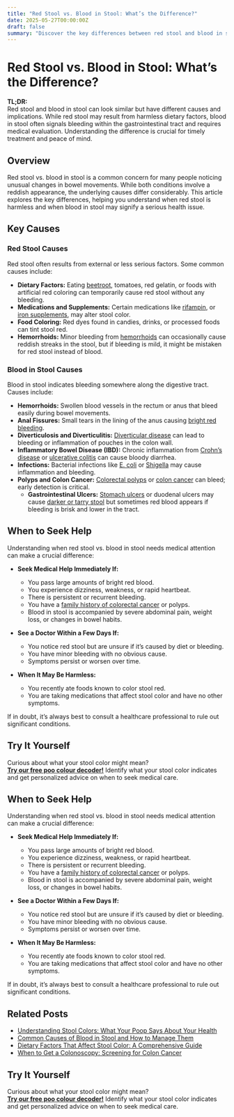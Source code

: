 ```yaml
---
title: "Red Stool vs. Blood in Stool: What’s the Difference?"
date: 2025-05-27T00:00:00Z
draft: false
summary: "Discover the key differences between red stool and blood in stool, symptoms, causes, and when to seek medical attention."
---
```


# Red Stool vs. Blood in Stool: What’s the Difference?

**TL;DR:**  
Red stool and blood in stool can look similar but have different causes and implications. While red stool may result from harmless dietary factors, blood in stool often signals bleeding within the gastrointestinal tract and requires medical evaluation. Understanding the difference is crucial for timely treatment and peace of mind.

## Overview

Red stool vs. blood in stool is a common concern for many people noticing unusual changes in bowel movements. While both conditions involve a reddish appearance, the underlying causes differ considerably. This article explores the key differences, helping you understand when red stool is harmless and when blood in stool may signify a serious health issue.

## Key Causes

### Red Stool Causes

Red stool often results from external or less serious factors. Some common causes include:

- **Dietary Factors:** Eating [beetroot](https://www.healthline.com/nutrition/beets-benefits), tomatoes, red gelatin, or foods with artificial red coloring can temporarily cause red stool without any bleeding.
- **Medications and Supplements:** Certain medications like [rifampin](https://medlineplus.gov/druginfo/meds/a682403.html), or [iron supplements](https://www.clevelandclinic.org/health/drugs/23458-iron-supplements), may alter stool color.
- **Food Coloring:** Red dyes found in candies, drinks, or processed foods can tint stool red.
- **Hemorrhoids:** Minor bleeding from [hemorrhoids](https://www.mayoclinic.org/diseases-conditions/hemorrhoids/symptoms-causes/syc-20360268) can occasionally cause reddish streaks in the stool, but if bleeding is mild, it might be mistaken for red stool instead of blood.

### Blood in Stool Causes

Blood in stool indicates bleeding somewhere along the digestive tract. Causes include:

- **Hemorrhoids:** Swollen blood vessels in the rectum or anus that bleed easily during bowel movements.
- **Anal Fissures:** Small tears in the lining of the anus causing [bright red bleeding](https://www.webmd.com/digestive-disorders/anal-fissure).
- **Diverticulosis and Diverticulitis:** [Diverticular disease](https://www.clevelandclinic.org/health/diseases/10352-diverticulosis-and-diverticulitis) can lead to bleeding or inflammation of pouches in the colon wall.
- **Inflammatory Bowel Disease (IBD):** Chronic inflammation from [Crohn’s disease](https://www.mayoclinic.org/diseases-conditions/crohns-disease/symptoms-causes/syc-20353304) or [ulcerative colitis](https://www.webmd.com/ibd-crohns-disease/ulcerative-colitis/what-is-ulcerative-colitis) can cause bloody diarrhea.
- **Infections:** Bacterial infections like [E. coli](https://www.cdc.gov/ecoli/index.html) or [Shigella](https://www.cdc.gov/shigella/index.html) may cause inflammation and bleeding.
- **Polyps and Colon Cancer:** [Colorectal polyps](https://www.mayoclinic.org/diseases-conditions/colon-polyps/symptoms-causes/syc-20352875) or [colon cancer](https://www.cancer.org/cancer/colon-rectal-cancer.html) can bleed; early detection is critical.
  - **Gastrointestinal Ulcers:** [Stomach ulcers](https://www.healthline.com/health/stomach-ulcer) or duodenal ulcers may cause [darker or tarry stool](../black-or-tarry-stool-when-to-worry-2025-05-30) but sometimes red blood appears if bleeding is brisk and lower in the tract.

## When to Seek Help

Understanding when red stool vs. blood in stool needs medical attention can make a crucial difference:

- **Seek Medical Help Immediately If:**
  - You pass large amounts of bright red blood.
  - You experience dizziness, weakness, or rapid heartbeat.
  - There is persistent or recurrent bleeding.
  - You have a [family history of colorectal cancer](https://www.cdc.gov/cancer/colorectal/basic_info/risk_factors.htm) or polyps.
  - Blood in stool is accompanied by severe abdominal pain, weight loss, or changes in bowel habits.

- **See a Doctor Within a Few Days If:**
  - You notice red stool but are unsure if it’s caused by diet or bleeding.
  - You have minor bleeding with no obvious cause.
  - Symptoms persist or worsen over time.

- **When It May Be Harmless:**
  - You recently ate foods known to color stool red.
  - You are taking medications that affect stool color and have no other symptoms.

If in doubt, it’s always best to consult a healthcare professional to rule out significant conditions.

## Try It Yourself

Curious about what your stool color might mean?  
[**Try our free poo colour decoder!**](https://www.poopcolor.info) Identify what your stool color indicates and get personalized advice on when to seek medical care.

## When to Seek Help

Understanding when red stool vs. blood in stool needs medical attention can make a crucial difference:

- **Seek Medical Help Immediately If:**
  - You pass large amounts of bright red blood.
  - You experience dizziness, weakness, or rapid heartbeat.
  - There is persistent or recurrent bleeding.
  - You have a [family history of colorectal cancer](https://www.cdc.gov/cancer/colorectal/basic_info/risk_factors.htm) or polyps.
  - Blood in stool is accompanied by severe abdominal pain, weight loss, or changes in bowel habits.

- **See a Doctor Within a Few Days If:**
  - You notice red stool but are unsure if it’s caused by diet or bleeding.
  - You have minor bleeding with no obvious cause.
  - Symptoms persist or worsen over time.

- **When It May Be Harmless:**
  - You recently ate foods known to color stool red.
  - You are taking medications that affect stool color and have no other symptoms.

If in doubt, it’s always best to consult a healthcare professional to rule out significant conditions.

## Related Posts

- [Understanding Stool Colors: What Your Poop Says About Your Health](#)  
- [Common Causes of Blood in Stool and How to Manage Them](#)  
- [Dietary Factors That Affect Stool Color: A Comprehensive Guide](#)  
- [When to Get a Colonoscopy: Screening for Colon Cancer](#)  

## Try It Yourself

Curious about what your stool color might mean?  
[**Try our free poo colour decoder!**](https://www.poopcolor.info) Identify what your stool color indicates and get personalized advice on when to seek medical care.